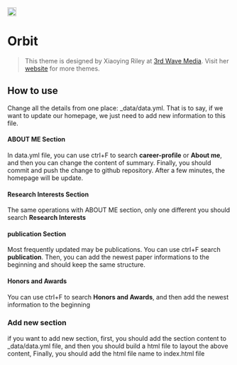 <a href="https://jekyll-themes.com">
<img src="https://img.shields.io/badge/featured%20on-JT-red.svg" height="20" alt="Jekyll Themes Shield" >
</a>

# Orbit
> This theme is designed by Xiaoying Riley at [3rd Wave Media](http://themes.3rdwavemedia.com/). 
> Visit her [website](http://themes.3rdwavemedia.com/) for more themes.

## How to use
Change all the details from one place: _data/data.yml. That is to say, if we want to update our homepage,
we just need to add new information to this file.

#### ABOUT ME Section
In data.yml file, you can use ctrl+F to search **career-profile** or **About me**, and then you can change the content of summary.
Finally, you should commit and push the change to github repository. After a few minutes, the homepage will be update.

#### Research Interests Section
The same operations with ABOUT ME section, only one different you should search **Research Interests**

#### publication Section
Most frequently updated may be publications. You can use ctrl+F search **publication**. Then, you can add the newest
paper informations to the beginning and should keep the same structure.

#### Honors and Awards 
You can use ctrl+F to search **Honors and Awards**, and then add the newest information to the beginning

### Add new section
if you want to add new section, first, you should add the section content to _data/data.yml file, and then
you should build a html file to layout the above content, Finally, you should add the html file name to
index.html file

